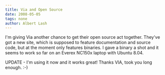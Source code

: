 ```yaml
---
title: Via and Open Source
date: 2008-05-05
tags: none
author: Albert Lash
---
```

I'm giving Via another chance to get their open source act together. They've got a new site, which is supposed to feature documentation and source code, but at the moment only features binaries. I gave a binary a shot and it seems to work so far on an Everex NC150x laptop with Ubuntu 8.04.

UPDATE - I'm using it now and it works great! Thanks VIA, took you long enough. :-)

